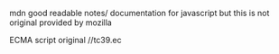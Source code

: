 mdn good readable notes/ documentation for javascript           but this is not original provided by mozilla

ECMA script   original      //tc39.ec
